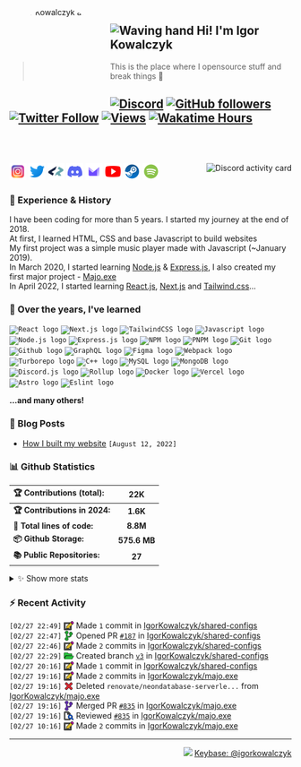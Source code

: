 <!-- ## Hi! I'm Igor Kowalczyk 🖐️ -->

<img width="170" height="170" align="left" style="float: left; margin: 0 10px 0 0; border-radius: 50%;" alt="Igor Kowalczyk avatar" src="https://media.discordapp.net/attachments/710425657003212810/933327129305821184/circle.png">

## <img alt="Waving hand" width="26" height="26" src="https://raw.githubusercontent.com/igorkowalczyk/igorkowalczyk/master/src/images/wave.gif" width="27px"> Hi! I'm Igor Kowalczyk

> This is the place where I opensource stuff and break things :rofl:<br>

## [![Discord](https://img.shields.io/discord/695282860399001640?color=333&label=Chat&logo=discord&logoColor=fff&style=flat-square)](https://igorkowalczyk.dev/discord) [![GitHub followers](https://img.shields.io/github/followers/igorkowalczyk?color=333&label=Follow&logo=github&logoColor=fff&style=flat-square)](https://github.com/IgorKowalczyk?tab=followers) [![Twitter Follow](https://img.shields.io/static/v1?message=Twitter&color=333&label=@majonezexe&logo=twitter&logoColor=fff&style=flat-square)](https://twitter.com/majonezexe) [![Views](https://github-views.deno.dev/api/badge/igorkowalczyk?style=flat&color=333&cache=none)](https://igorkowalczyk.dev) [![Wakatime Hours](https://wakatime-hours.deno.dev/api/badge?style=flat-square&color=333)](https://igorkowalczyk.dev)<br><br><br>

<a href="https://discord.com/users/544164729354977282">
 <img alt="Discord activity card" src="https://discord-activity.deno.dev/api/544164729354977282?idleMessage=Just%20chillin'%20at%20the%20moment&cache=none" align="right" />
</a>

<p align="left">
<code><a href="https://www.instagram.com/majonezexe/" target="_blank"><img src="https://github.com/igorkowalczyk/igorkowalczyk/blob/master/src/images/readme/svg/instagram.svg" alt="Instagram logo" width="30" height="30"/></a></code>
<code><a href="https://twitter.com/majonezexe" target="_blank"><img src="https://github.com/igorkowalczyk/igorkowalczyk/blob/master/src/images/readme/svg/twitter.svg" alt="Twitter logo" width="30" height="30"/></a></code>
<code><a href="https://profile.codersrank.io/user/igorkowalczyk/" target="_blank"><img src="https://github.com/igorkowalczyk/igorkowalczyk/blob/master/src/images/readme/png/codersrank.png" alt="Codersrank logo" width="30" height="30"/></a></code>
<code><a href="https://discord.com/users/544164729354977282" target="_blank"><img src="https://github.com/igorkowalczyk/igorkowalczyk/blob/master/src/images/readme/svg/discord.svg" alt="Discord logo" width="30" height="30"/></a></code>
<code><a href="mailto:majonezexe@protonmail.com" target="_blank"><img src="https://github.com/igorkowalczyk/igorkowalczyk/blob/master/src/images/readme/svg/protonmail.svg" alt="Email" width="30" height="30"/></a></code>
<code><a href="https://www.youtube.com/c/Majonezexe" target="_blank"><img src="https://github.com/igorkowalczyk/igorkowalczyk/blob/master/src/images/readme/svg/youtube.svg" alt="YouTube logo" width="30" height="30"/></a></code>
<code><a href="https://steamcommunity.com/id/m-exe/" target="_blank"><img src="https://github.com/igorkowalczyk/igorkowalczyk/blob/master/src/images/readme/svg/steam.svg" alt="Steam logo" width="30" height="30"/></a></code>
<code><a href="https://open.spotify.com/user/1w9osz9cvrop0cn3yd09di21x" target="_blank"><img src="https://github.com/igorkowalczyk/igorkowalczyk/blob/master/src/images/readme/svg/spotify.svg" alt="Spotify logo" width="30" height="30"/></a></code>
</p>

### 💪 Experience & History

I have been coding for more than 5 years. I started my journey at the end of 2018.\
At first, I learned HTML, CSS and base Javascript to build websites\
My first project was a simple music player made with Javascript (~January 2019).\
In March 2020, I started learning [Node.js](https://github.com/IgorKowalczyk?tab=repositories&q=&type=&language=javascript&sort=stargazers) & [Express.js](https://expressjs.com/), I also created my first major project - [Majo.exe](https://github.com/igorkowalczyk/majo.exe)\
In April 2022, I started learning [React.js](https://reactjs.org/), [Next.js](https://nextjs.org/) and [Tailwind.css](https://tailwindcss.com/)...

### 🧠 Over the years, I've learned

<code><img src="https://igorkowalczyk.dev/assets/tech/react.svg" height="30" width="30" alt="React logo"/></code>
<code><img src="https://igorkowalczyk.dev/assets/tech/next.svg" height="30" width="30" alt="Next.js logo"/></code>
<code><img src="https://igorkowalczyk.dev/assets/tech/tailwindcss.svg" height="30" width="30" alt="TailwindCSS logo"/></code>
<code><img src="https://igorkowalczyk.dev/assets/tech/javascript.svg" height="30" width="30" alt="Javascript logo"/></code>
<code><img src="https://igorkowalczyk.dev/assets/tech/nodejs.svg" height="30" width="30" alt="Node.js logo"/></code>
<code><img src="https://igorkowalczyk.dev/assets/tech/express.svg" height="30" width="30" alt="Express.js logo"/></code>
<code><img src="https://igorkowalczyk.dev/assets/tech/npm.svg" height="30" width="30" alt="NPM logo"/></code>
<code><img src="https://igorkowalczyk.dev/assets/tech/pnpm.svg" height="30" width="30" alt="PNPM logo"/></code>
<code><img src="https://igorkowalczyk.dev/assets/tech/git.svg" height="30" width="30" alt="Git logo"/></code>
<code><img src="https://igorkowalczyk.dev/assets/tech/github.svg" height="30" width="30" alt="Github logo"/></code>
<code><img src="https://igorkowalczyk.dev/assets/tech/graphql.svg" height="30" width="30" alt="GraphQL logo"/></code>
<code><img src="https://igorkowalczyk.dev/assets/tech/figma.svg" height="30" width="30" alt="Figma logo"/></code>
<code><img src="https://igorkowalczyk.dev/assets/tech/webpack.svg" height="30" width="30" alt="Webpack logo"/></code>
<code><img src="https://igorkowalczyk.dev/assets/tech/turborepo.svg" height="30" width="30" alt="Turborepo logo"/></code>
<code><img src="https://igorkowalczyk.dev/assets/tech/cpp.svg" height="30" width="30" alt="C++ logo"/></code>
<code><img src="https://igorkowalczyk.dev/assets/tech/mysql.svg" height="30" width="30" alt="MySQL logo"/></code>
<code><img src="https://igorkowalczyk.dev/assets/tech/mongodb.svg" height="30" width="30" alt="MongoDB logo"/></code>
<code><img src="https://igorkowalczyk.dev/assets/tech/discordjs.svg" height="30" width="30" alt="Discord.js logo"/></code>
<code><img src="https://igorkowalczyk.dev/assets/tech/rollup.svg" height="30" width="30" alt="Rollup logo"/></code>
<code><img src="https://igorkowalczyk.dev/assets/tech/docker.svg" height="30" width="30" alt="Docker logo"/></code>
<code><img src="https://igorkowalczyk.dev/assets/tech/vercel.svg" height="30" width="30" alt="Vercel logo"/></code>
<code><img src="https://igorkowalczyk.dev/assets/tech/astro.svg" height="30" width="30" alt="Astro logo"/></code>
<code><img src="https://igorkowalczyk.dev/assets/tech/eslint.svg" height="30" width="30" alt="Eslint logo"/></code>

**...and many others!**

### 📕 Blog Posts

<!-- deno-fmt-ignore-start -->
<!-- START_SECTION:feed -->
- [How I built my website](https://igorkowalczyk.dev/blog/how-i-built-my-website) `[August 12, 2022]`
<!-- Posts last updated on Fri Mar 01 2024 17:05:20 GMT+0000 (Coordinated Universal Time) -->
<!-- END_SECTION:feed -->
<!-- deno-fmt-ignore-end -->

### 📊 Github Statistics

<!-- deno-fmt-ignore-start -->
<!--START_SECTION:wakatime-->
| 🏆 Contributions (total):     |      22K     |
| :---------------------------- | :----------: |
| **🏆 Contributions in 2024:** |   **1.6K**   |
| **📝 Total lines of code:**   |   **8.8M**   |
| **📦 Github Storage:**        | **575.6 MB** |
| **📚 Public Repositories:**   |    **27**    |

<details><summary>✨ Show more stats</summary>

#### 📅 I work mostly during the night

```text
🌞 Morning   565 commits   [███████░░░░░░░░░░░░░░░░░░]   28.75%
🌆 Daytime   622 commits   [███████░░░░░░░░░░░░░░░░░░]   31.65%
🌃 Evening   653 commits   [████████░░░░░░░░░░░░░░░░░]   33.23%
🌙 Night     125 commits   [█░░░░░░░░░░░░░░░░░░░░░░░░]   6.36%
```

#### 📅 I'm most productive on Tuesday

```text
Monday      205 commits   [██░░░░░░░░░░░░░░░░░░░░░░░]   10.43%
Tuesday     411 commits   [█████░░░░░░░░░░░░░░░░░░░░]   20.92%
Wednesday   321 commits   [████░░░░░░░░░░░░░░░░░░░░░]   16.34%
Thursday    284 commits   [███░░░░░░░░░░░░░░░░░░░░░░]   14.45%
Friday      251 commits   [███░░░░░░░░░░░░░░░░░░░░░░]   12.77%
Saturday    245 commits   [███░░░░░░░░░░░░░░░░░░░░░░]   12.47%
Sunday      248 commits   [███░░░░░░░░░░░░░░░░░░░░░░]   12.62%
```

#### 📊 Weekly work stats (last 7 days)

```text
💬 Programming Languages:
TypeScript   [17 hrs 32 mins]   [████████████░░░░░░░░░░░░░]   49.36%
JavaScript   [15 hrs 40 mins]   [███████████░░░░░░░░░░░░░░]   44.13%
JSON         [1 hr 2 mins]      [░░░░░░░░░░░░░░░░░░░░░░░░░]   2.94%
YAML         [27 mins]          [░░░░░░░░░░░░░░░░░░░░░░░░░]   1.31%
CSS          [19 mins]          [░░░░░░░░░░░░░░░░░░░░░░░░░]   0.93%
Other        [0h 28m]           [░░░░░░░░░░░░░░░░░░░░░░░░░]   1.33%

💻 Operating Systems:
Linux        [35 hrs 31 mins]  [█████████████████████████]   100.00%
```

<!-- Wakatime last updated on Fri Mar 01 2024 17:05:28 GMT+0000 (Coordinated Universal Time) -->
</details>
<!--END_SECTION:wakatime-->
<!-- deno-fmt-ignore-end -->

### :zap: Recent Activity

<!-- deno-fmt-ignore-start -->
<!--START_SECTION:activity-->
`[02/27 22:49]` <a href="https://github.com/igorkowalczyk" title="📝"><img alt="📝" src="https://github.com/igorkowalczyk/igorkowalczyk/raw/master/src/images/icons/commit.png" align="top" height="18"></a> Made `1` commit in [IgorKowalczyk/shared-configs](https://github.com/IgorKowalczyk/shared-configs)<br/>`[02/27 22:47]` <a href="https://github.com/igorkowalczyk" title="✅"><img alt="✅" src="https://github.com/igorkowalczyk/igorkowalczyk/raw/master/src/images/icons/pr-open.png" align="top" height="18"></a> Opened PR [`#187`](https://github.com/IgorKowalczyk/shared-configs/pull/187 'Release V3') in [IgorKowalczyk/shared-configs](https://github.com/IgorKowalczyk/shared-configs)<br/>`[02/27 22:46]` <a href="https://github.com/igorkowalczyk" title="📝"><img alt="📝" src="https://github.com/igorkowalczyk/igorkowalczyk/raw/master/src/images/icons/commit.png" align="top" height="18"></a> Made `2` commits in [IgorKowalczyk/shared-configs](https://github.com/IgorKowalczyk/shared-configs)<br/>`[02/27 22:29]` <a href="https://github.com/igorkowalczyk" title="📂"><img alt="📂" src="https://github.com/igorkowalczyk/igorkowalczyk/raw/master/src/images/icons/create-branch.png" align="top" height="18"></a> Created branch [`v3`](https://github.com/IgorKowalczyk/shared-configs/tree/v3) in [IgorKowalczyk/shared-configs](https://github.com/IgorKowalczyk/shared-configs)<br/>`[02/27 20:16]` <a href="https://github.com/igorkowalczyk" title="📝"><img alt="📝" src="https://github.com/igorkowalczyk/igorkowalczyk/raw/master/src/images/icons/commit.png" align="top" height="18"></a> Made `1` commit in [IgorKowalczyk/shared-configs](https://github.com/IgorKowalczyk/shared-configs)<br/>`[02/27 19:16]` <a href="https://github.com/igorkowalczyk" title="📝"><img alt="📝" src="https://github.com/igorkowalczyk/igorkowalczyk/raw/master/src/images/icons/commit.png" align="top" height="18"></a> Made `2` commits in [IgorKowalczyk/majo.exe](https://github.com/IgorKowalczyk/majo.exe)<br/>`[02/27 19:16]` <a href="https://github.com/igorkowalczyk" title="❌"><img alt="❌" src="https://github.com/igorkowalczyk/igorkowalczyk/raw/master/src/images/icons/delete.png" align="top" height="18"></a> Deleted `renovate/neondatabase-serverle...` from [IgorKowalczyk/majo.exe](https://github.com/IgorKowalczyk/majo.exe)<br/>`[02/27 19:16]` <a href="https://github.com/igorkowalczyk" title="🎉"><img alt="🎉" src="https://github.com/igorkowalczyk/igorkowalczyk/raw/master/src/images/icons/merge.png" align="top" height="18"></a> Merged PR [`#835`](https://github.com/IgorKowalczyk/majo.exe/pull/835 'Update dependency @neondatabase/serverless to v0.9.0') in [IgorKowalczyk/majo.exe](https://github.com/IgorKowalczyk/majo.exe)<br/>`[02/27 19:16]` <a href="https://github.com/igorkowalczyk" title="🔍"><img alt="🔍" src="https://github.com/igorkowalczyk/igorkowalczyk/raw/master/src/images/icons/review.png" align="top" height="18"></a> Reviewed [`#835`](https://github.com/IgorKowalczyk/majo.exe/pull/835 'Update dependency @neondatabase/serverless to v0.9.0') in [IgorKowalczyk/majo.exe](https://github.com/IgorKowalczyk/majo.exe)<br/>`[02/27 10:16]` <a href="https://github.com/igorkowalczyk" title="📝"><img alt="📝" src="https://github.com/igorkowalczyk/igorkowalczyk/raw/master/src/images/icons/commit.png" align="top" height="18"></a> Made `2` commits in [IgorKowalczyk/majo.exe](https://github.com/IgorKowalczyk/majo.exe)
<!--END_SECTION:activity-->
<!-- deno-fmt-ignore-start -->

---

<p align="right"><img src="https://keybase.io/images/icons/icon-keybase-logo-48@2x.png" width="18px"> <a href="https://keybase.io/igorkowalczyk">Keybase: @igorkowalczyk</a></p>